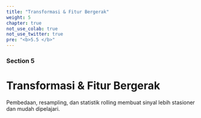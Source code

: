 ```yaml
---
title: "Transformasi & Fitur Bergerak"
weight: 5
chapter: true
not_use_colab: true
not_use_twitter: true
pre: "<b>5.5 </b>"
---
```


### Section 5
# Transformasi & Fitur Bergerak

Pembedaan, resampling, dan statistik rolling membuat sinyal lebih stasioner dan mudah dipelajari.
